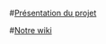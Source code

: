 #[Présentation du projet](https://github.com/sturcotte06/sporacid-simplets/wiki/Pr%C3%A9sentation%20du%20projet)

#[Notre wiki](https://github.com/sturcotte06/sporacid-simplets/wiki)
